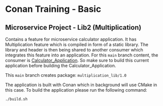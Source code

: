 # Conan Training - Basic
## Microservice Project - Lib2 (Multiplication)

Contains a feature for microservice calculator application.
It has Multiplication feature which is compiled in form of a static library. The library and header is then being shared to another consumer which integrates this feature into an application.
For this `main` branch content, the consumer is [Calculator_Application](https://github.com/tlp1kor/conan-training-basic/tree/chapter_2_microservice_project). So make sure to build this current application before building the Calculator_Application.

This `main` branch creates package: `multiplication_lib/1.0`

The application is built with Conan which in background will use CMake in this case.
To build the application please run the following command:
```
./build.sh
```
